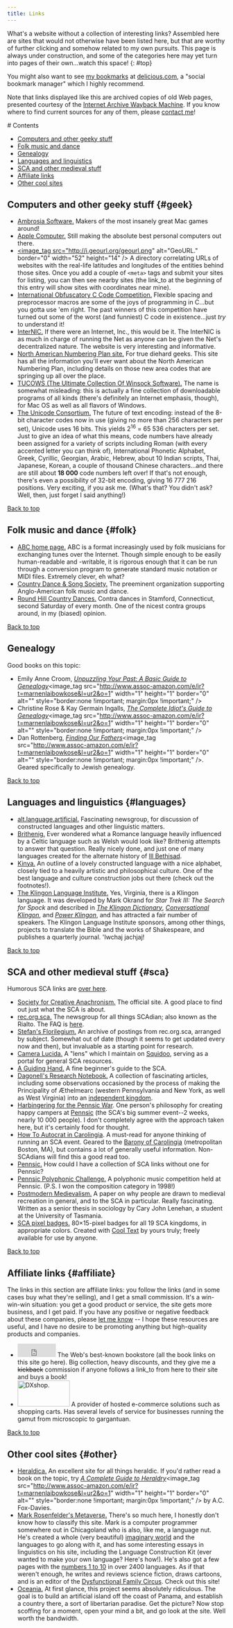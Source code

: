 ```yaml
---
title: Links
---
```


What's a website without a collection of interesting links? Assembled here are sites that would not otherwise have been listed here, but that are worthy of further clicking and somehow related to my own pursuits. This page is always under construction, and some of the categories here may yet turn into pages of their own...watch this space!
{: #top}

You might also want to see [my bookmarks](http://del.icio.us/marnen) at [delicious.com](http://delicious.com), a "social bookmark manager" which I highly recommend.

Note that links displayed <span class='archive-link'>like this</span> are archived copies of old Web pages, presented courtesy of the [Internet Archive Wayback Machine][wayback machine]. If you know where to find current sources for any of them, please [contact me][contact]!

[wayback machine]: http://web.archive.org
[contact]: /contact.html


<section markdown='1'>
# Contents

* [Computers and other geeky stuff](#geek)
* [Folk music and dance](#folk)
* [Genealogy](#genealogy)
* [Languages and linguistics](#languages)
* [SCA and other medieval stuff](#sca)
* [Affiliate links](#affiliate)
* [Other cool sites](#other)



# Computers and other geeky stuff {#geek}

* [Ambrosia Software.](http://www.ambrosiasw.com/) Makers of the most insanely great Mac games around!
* [Apple Computer.](http://www.apple.com/) Still making the absolute best personal computers out there.
* <a href="http://geourl.org/near?p=http://www.marnen.org" title="check out my neighbors in meatspace"><image_tag src="http://i.geourl.org/geourl.png" alt="GeoURL." border="0" width="52" height="14" /></a> A directory correlating URLs of websites with the real-life latitudes and longitudes of the entities behind those sites. Once you add a couple of <code>&lt;meta&gt;</code> tags and submit your sites for listing, you can then see nearby sites (the link_to at the beginning of this entry will show sites with coordinates near mine).
* [International Obfuscatory C Code Competition.](http://www.ioccc.org)
  Flexible spacing and preprocessor macros are some of the joys of programming in C...but you gotta use 'em right. The past winners of this competition have turned out some of the worst (and funniest) C code in existence...just <i>try</i> to understand it!
* [InterNIC.](http://www.internic.net/)
  If there were an Internet, Inc., this would be it. The InterNIC is as much in charge of running the Net as anyone can be given the Net's decentralized nature. The website is very interesting and informative.
* [North American Numbering Plan site.](http://www.nanpa.org/)
  For true diehard geeks. This site has all the information you'll ever want about the North American Numbering Plan, including details on those new area codes that are springing up all over the place.
* [TUCOWS (The Ultimate Collection Of Winsock Software).](http://www.tucows.com/)
  The name is somewhat misleading: this is actually a fine collection of downloadable programs of all kinds (there's definitely an Internet emphasis, though), for Mac OS as well as all flavors of Windows.
* [The Unicode Consortium.](http://www.unicode.org/)
  The future of text encoding: instead of the 8-bit character codes now in use (giving no more than 256 characters per set), Unicode uses 16 bits. This yields 2<sup>16</sup> = 65 536 characters per set. Just to give an idea of what this means, code numbers have already been assigned for a variety of scripts including Roman (with every accented letter you can think of), International Phonetic Alphabet, Greek, Cyrillic, Georgian, Arabic, Hebrew, about 10 Indian scripts, Thai, Japanese, Korean, a couple of thousand Chinese characters...and there are still about <b>18 000</b> code numbers left over! If that's not enough, there's even a possibility of 32-bit encoding, giving 16 777 216 positions. Very exciting, if you ask me. (What's that? You didn't ask? Well, then, just forget I said anything!)

[Back to top](#top)

# Folk music and dance {#folk}

* [ABC home page.][abc] ABC is a format increasingly used by folk musicians for exchanging tunes over the Internet. Though simple enough to be easily human-readable and -writable, it is rigorous enough that it can be run through a conversion program to generate standard music notation or MIDI files. Extremely clever, eh what?
* [Country Dance & Song Society.](http://www.cdss.org/) The preeminent organization supporting Anglo-American folk music and dance.
* [Round Hill Country Dances.][roundhill] Contra dances in Stamford, Connecticut, second Saturday of every month. One of the nicest contra groups around, in my (biased) opinion.

[abc]: http://abcnotation.com/
[roundhill]: http://www.roundhill.net

[Back to top](#top)

# Genealogy

Good books on this topic:

* Emily Anne Croom, <a href="http://www.amazon.com/exec/obidos/redirect?link_code=ur2&camp=1789&tag=marnenlaibowkose&creative=9325&path=ASIN/1558703969/marnenlaibowkose"><cite>Unpuzzling Your Past: A Basic Guide to Genealogy</cite></a><image_tag src="http://www.assoc-amazon.com/e/ir?t=marnenlaibowkose&l=ur2&o=1" width="1" height="1" border="0" alt="" style="border:none !important; margin:0px !important;" />
* Christine Rose & Kay Germain Ingalls, <a href="http://www.amazon.com/exec/obidos/redirect?link_code=ur2&camp=1789&tag=marnenlaibowkose&creative=9325&path=ASIN/0028619471/marnenlaibowkose"><cite>The Complete Idiot's Guide to Genealogy</cite></a><image_tag src="http://www.assoc-amazon.com/e/ir?t=marnenlaibowkose&l=ur2&o=1" width="1" height="1" border="0" alt="" style="border:none !important; margin:0px !important;" />
* Dan Rottenberg, <a href="http://www.amazon.com/exec/obidos/redirect?link_code=ur2&camp=1789&tag=marnenlaibowkose&creative=9325&path=ASIN/0806311517/marnenlaibowkose"><cite>Finding Our Fathers</cite></a><image_tag src="http://www.assoc-amazon.com/e/ir?t=marnenlaibowkose&l=ur2&o=1" width="1" height="1" border="0" alt="" style="border:none !important; margin:0px !important;" />. Geared specifically to Jewish genealogy.

[Back to top](#top)

# Languages and linguistics {#languages}

* [alt.language.artificial.](news:alt.language.artificial) Fascinating newsgroup, for discussion of constructed languages and other linguistic matters.
* [Brithenig.][brithenig] Ever wondered what a Romance language heavily influenced by a Celtic language such as Welsh would look like? Brithenig attempts to answer that question. Really nicely done, and just one of many languages created for the alternate history of [Ill Bethisad][bethisad].
* [Kinya.][kinya] An outline of a lovely constructed language with a nice alphabet, closely tied to a heavily artistic and philosophical culture. One of the best language and culture construction jobs out there (check out the footnotes!).
* [The Klingon Language Institute.](http://www.kli.org/) Yes, Virginia, there is a Klingon language. It was developed by Mark Okrand for <cite>Star Trek III: The Search for Spock </cite>and described in <a href="http://www.amazon.com/exec/obidos/ASIN/067174559X/marnenlaibowkose" target="amazon"><cite>The Klingon Dictionary</cite></a>, <a href="http://www.amazon.com/exec/obidos/ASIN/0671797395/marnenlaibowkose" target="amazon"><cite>Conversational Klingon</cite></a>, and <a href="http://www.amazon.com/exec/obidos/ASIN/0671879758/marnenlaibowkose" target="amazon"><cite>Power Klingon</cite></a>, and has attracted a fair number of speakers. The Klingon Language Institute sponsors, among other things, projects to translate the Bible and the works of Shakespeare, and publishes a quarterly journal. 'Iwchaj jachjaj!

[bethisad]: http://www.bethisad.com/
[brithenig]: http://steen.free.fr/brithenig/introduction.html
[kinya]: http://web.archive.org/web/20040409155819/http://art.supereva.it/mgavioli.dadacasa/Kinya/

[Back to top](#top)

# SCA and other medieval stuff {#sca}

Humorous SCA links are [over here](/funstuff/sca.html).

* [Society for Creative Anachronism.](http://www.sca.org) The official site. A good place to find out just what the SCA is about.
* [rec.org.sca.][rec.org.sca] The newsgroup for all things SCAdian; also known as the Rialto. The FAQ is [here][rec.org.sca faq].
* [Stefan's Florilegium.][florilegium] An archive of postings from rec.org.sca, arranged by subject. Somewhat out of date (though it seems to get updated every now and then), but invaluable as a starting point for research.
* [Camera Lucida.](http://www.squidoo.com/camera-lucida) A &quot;lens&quot; which I maintain on <a href="http://www.squidoo.com">Squidoo</a>, serving as a portal for general SCA resources.
* [A Guiding Hand.][guiding hand] A fine beginner's guide to the SCA.
* [Dagonell's Research Notebook.][dagonell] A collection of fascinating articles, including some observations occasioned by the process of making the Principality of Æthelmearc (western Pennsylvania and New York, as well as West Virginia) into an [independent kingdom][aethelmearc].
* [Harbingering for the Pennsic War][harbingering]. One person's philosophy for creating happy campers at <a href="http://www.pennsicwar.org">Pennsic</a> (the SCA's big summer event--2 weeks, nearly 10 000 people). I don't completely agree with the approach taken here, but it's certainly food for thought.
* [How To Autocrat in Carolingia][autocrat]. A must-read for anyone thinking of running an SCA event. Geared to the [Barony of Carolingia][carolingia] (metropolitan Boston, MA), but contains a lot of generally useful information. Non-SCAdians will find this a good read too.
* [Pennsic.](http://www.pennsicwar.org)
How could I have a collection of SCA links without one for Pennsic?
* [Pennsic Polyphonic Challenge.][polyphonic challenge]
A polyphonic music competition held at Pennsic. (P.S. I won the composition category in 1998!)
* [Postmodern Medievalism.](http://www.tased.edu.au/tasonline/sca/thesis-d.htm)
A paper on why people are drawn to medieval recreation in general, and to the SCA in particular. Really fascinating. Written as a senior thesis in sociology by Cary John Lenehan, a student at the University of Tasmania.
* [SCA pixel badges.](scabadges/)
80&#215;15-pixel badges for all 19 SCA kingdoms, in appropriate colors. Created with <a href="http://cooltext.com">Cool Text</a> by yours truly; freely available for use by anyone.

[aethelmearc]: http://aethelmearc.org
[autocrat]: http://web.archive.org/web/20070811214043/http://www.schuldy.org/howtoautocrat.html
[carolingia]: http://www.carolingia.org
[dagonell]: http://www-cs.canisius.edu/~salley/SCA/Articles/
[florilegium]: http://www.florilegium.org
[guiding hand]: http://web.archive.org/web/20120516185303/http://hospitaler.ansteorra.org/GuidingHand/guidhan1.htm
[harbingering]: http://web.mit.edu/dagoura/WWW/Working-Drafts/harb/harbingering.html
[polyphonic challenge]: http://web.archive.org/web/19991103002201/http://www.cs.cmu.edu/~mjc/poly.html
[rec.org.sca]: news:rec.org.sca
[rec.org.sca faq]: http://www.faqs.org/faqs/sca-faq/

[Back to top](#top)

# Affiliate links {#affiliate}

The links in this section are affiliate links: you follow the links (and in some cases buy what they're selling), and I get a small commission. It's a win-win-win situation: you get a good product or service, the site gets more business, and I get paid. If you have any positive or negative feedback about these companies, please <a href="mailto:marnen@marnen.org">let me know</a> -- I hope these resources are useful, and I have no desire to be promoting anything but high-quality products and companies.

* <iframe src="http://rcm-na.amazon-adsystem.com/e/cm?t=marnenlaibowkose&o=1&p=41&l=ur1&category=home&banner=1270GKH01H1T39T27502&f=ifr&linkID=HXJKSTZK5QVRL34H" width="88" height="31" scrolling="no" border="0" marginwidth="0" style="border:none;" frameborder="0"></iframe> The Web's best-known bookstore (all the book links on this site go here). Big collection, heavy discounts, and they give me a <s>kickback</s> commission if anyone follows a link_to from here to their site and buys a book!
* <a href="http://www.dxstorm.com/dxshop2/?cc=t&affid=A1434"><img src="http://www.dxstorm.com/dxstorm2/banners/shop1_120x60.gif" alt="DXshop." width="120" height="60"></a> A provider of hosted e-commerce solutions such as shopping carts. Has several levels of service for businesses running the gamut from microscopic to gargantuan.

[Back to top](#top)

# Other cool sites {#other}

* [Heraldica.](http://www.heraldica.org/) An excellent site for all things heraldic. If you'd rather read a book on the topic, try <a href="http://www.amazon.com/exec/obidos/redirect?link_code=ur2&camp=1789&tag=marnenlaibowkose&creative=9325&path=ASIN/051746893X/marnenlaibowkose"><cite>A Complete Guide to Heraldry</cite></a><image_tag src="http://www.assoc-amazon.com/e/ir?t=marnenlaibowkose&l=ur2&o=1" width="1" height="1" border="0" alt="" style="border:none !important; margin:0px !important;" /> by A.C. Fox-Davies.
* [Mark Rosenfelder's Metaverse.](http://www.zompist.com) There's so much here, I honestly don't know how to classify this site. Mark is a computer programmer somewhere out in Chicagoland who is also, like me, a language nut. He's created a whole (very beautiful) <a href="http://www.zompist.com/virtuver.htm">imaginary world</a> and the languages to go along with it, and has some interesting essays in linguistics on his site, including the Language Construction Kit (ever wanted to make your own language? Here's how!). He's also got a few pages with the <a href="http://www.zompist.com/numbers.shtml">numbers 1 to 10</a> in over 2400 languages. As if that weren't enough, he writes and reviews science fiction, draws cartoons, and is an editor of the <a href="http://www.spinnwebe.com/dfc/">Dysfunctional Family Circus</a>. Check out this site!
* [Oceania.](http://oceania.org/) At first glance, this project seems absolutely ridiculous. The goal is to build an artificial island off the coast of Panama, and establish a country there, a sort of libertarian paradise. Get the picture? Now stop scoffing for a moment, open your mind a bit, and go look at the site. Well worth the bandwidth.
</section>
